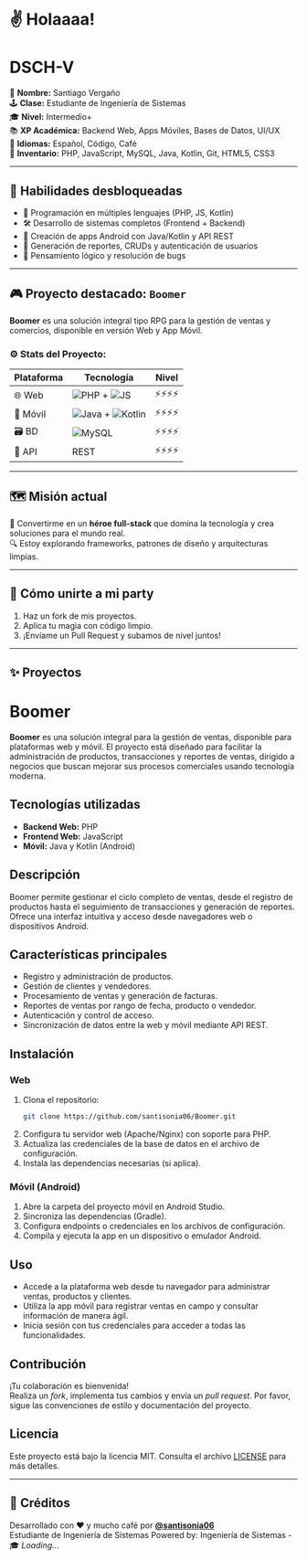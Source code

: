
# ✌️ Holaaaa!

# DSCH-V

🧠 **Nombre:** Santiago Vergaño  
🕹️ **Clase:** Estudiante de Ingeniería de Sistemas  
🎓 **Nivel:** Intermedio+  
📚 **XP Académica:** Backend Web, Apps Móviles, Bases de Datos, UI/UX  
💬 **Idiomas:** Español, Código, Café  
💾 **Inventario:** PHP, JavaScript, MySQL, Java, Kotlin, Git, HTML5, CSS3  

---

## 🧱 Habilidades desbloqueadas

- 🔧 Programación en múltiples lenguajes (PHP, JS, Kotlin)
- 🛠️ Desarrollo de sistemas completos (Frontend + Backend)
- 📱 Creación de apps Android con Java/Kotlin y API REST
- 🧾 Generación de reportes, CRUDs y autenticación de usuarios
- 🧠 Pensamiento lógico y resolución de bugs

---

## 🎮 Proyecto destacado: `Boomer`

**Boomer** es una solución integral tipo RPG para la gestión de ventas y comercios, disponible en versión Web y App Móvil.

### ⚙️ Stats del Proyecto:

| Plataforma | Tecnología     | Nivel  |
|------------|----------------|--------|
| 🌐 Web     | ![PHP](https://img.shields.io/badge/PHP-777BB4?style=flat&logo=php&logoColor=white) + ![JS](https://img.shields.io/badge/JavaScript-F7DF1E?style=flat&logo=javascript&logoColor=black) | ⚡⚡⚡⚡ |
| 📱 Móvil   | ![Java](https://img.shields.io/badge/Java-ED8B00?style=flat&logo=java&logoColor=white) + ![Kotlin](https://img.shields.io/badge/Kotlin-0095D5?style=flat&logo=kotlin&logoColor=white) | ⚡⚡⚡⚡ |
| 🗃️ BD     | ![MySQL](https://img.shields.io/badge/MySQL-4479A1?style=flat&logo=mysql&logoColor=white) | ⚡⚡⚡⚡ |
| 🔗 API    | REST            | ⚡⚡⚡⚡ |

---

## 🗺️ Misión actual

🌟 Convertirme en un **héroe full-stack** que domina la tecnología y crea soluciones para el mundo real.  
🔍 Estoy explorando frameworks, patrones de diseño y arquitecturas limpias.

---

## 🚀 Cómo unirte a mi party

1. Haz un fork de mis proyectos.
2. Aplica tu magia con código limpio.
3. ¡Envíame un Pull Request y subamos de nivel juntos!

---
## ✨ Proyectos

# Boomer

**Boomer** es una solución integral para la gestión de ventas, disponible para plataformas web y móvil. El proyecto está diseñado para facilitar la administración de productos, transacciones y reportes de ventas, dirigido a negocios que buscan mejorar sus procesos comerciales usando tecnología moderna.

## Tecnologías utilizadas

- **Backend Web:** PHP
- **Frontend Web:** JavaScript
- **Móvil:** Java y Kotlin (Android)

## Descripción

Boomer permite gestionar el ciclo completo de ventas, desde el registro de productos hasta el seguimiento de transacciones y generación de reportes. Ofrece una interfaz intuitiva y acceso desde navegadores web o dispositivos Android.

## Características principales

- Registro y administración de productos.
- Gestión de clientes y vendedores.
- Procesamiento de ventas y generación de facturas.
- Reportes de ventas por rango de fecha, producto o vendedor.
- Autenticación y control de acceso.
- Sincronización de datos entre la web y móvil mediante API REST.

## Instalación

### Web

1. Clona el repositorio:
    ```bash
    git clone https://github.com/santisonia06/Boomer.git
    ```
2. Configura tu servidor web (Apache/Nginx) con soporte para PHP.
3. Actualiza las credenciales de la base de datos en el archivo de configuración.
4. Instala las dependencias necesarias (si aplica).

### Móvil (Android)

1. Abre la carpeta del proyecto móvil en Android Studio.
2. Sincroniza las dependencias (Gradle).
3. Configura endpoints o credenciales en los archivos de configuración.
4. Compila y ejecuta la app en un dispositivo o emulador Android.

## Uso

- Accede a la plataforma web desde tu navegador para administrar ventas, productos y clientes.
- Utiliza la app móvil para registrar ventas en campo y consultar información de manera ágil.
- Inicia sesión con tus credenciales para acceder a todas las funcionalidades.

## Contribución

¡Tu colaboración es bienvenida!  
Realiza un _fork_, implementa tus cambios y envía un _pull request_. Por favor, sigue las convenciones de estilo y documentación del proyecto.

## Licencia

Este proyecto está bajo la licencia MIT. Consulta el archivo [LICENSE](LICENSE) para más detalles.

---

## 👾 Créditos

Desarrollado con ❤️ y mucho café por **[@santisonia06](https://github.com/santisonia06)**  
Estudiante de Ingeniería de Sistemas
Powered by: Ingeniería de Sistemas - 🎓 *Loading...*

